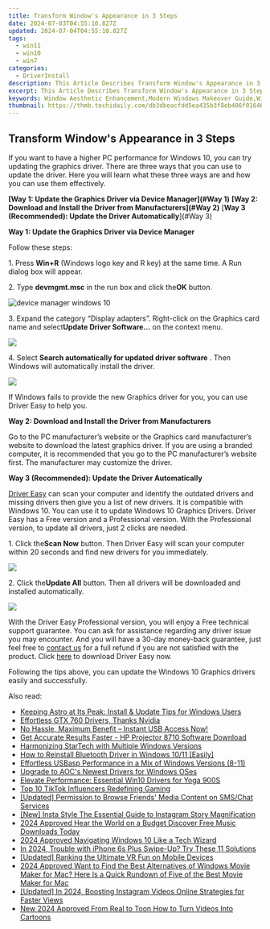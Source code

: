 ```yaml
---
title: Transform Window's Appearance in 3 Steps
date: 2024-07-03T04:55:10.827Z
updated: 2024-07-04T04:55:10.827Z
tags:
  - win11
  - win10
  - win7
categories:
  - DriverInstall
description: This Article Describes Transform Window's Appearance in 3 Steps
excerpt: This Article Describes Transform Window's Appearance in 3 Steps
keywords: Window Aesthetic Enhancement,Modern Windows Makeover Guide,Window Refinement Techniques,Easy Window Transformation Tips,Window Revitalization Methods,DIY Window Decoration Strategies,Innovative Window Design Ideas
thumbnail: https://thmb.techidaily.com/db3dbeacfdd5ea435b3f8eb406f01646288938a037fe9e28d65cbe9fbebcdbb0.png
---
```


## Transform Window's Appearance in 3 Steps

 If you want to have a higher PC performance for Windows 10, you can try updating the graphics driver. There are three ways that you can use to update the driver. Here you will learn what these three ways are and how you can use them effectively.

**[Way 1: Update the Graphics Driver via Device Manager](#Way 1)**
**[Way 2: Download and Install the Driver from Manufacturers](#Way 2)**
[**Way 3 (Recommended): Update the Driver Automatically**](#Way 3)

**Way 1: Update the Graphics Driver via Device Manager**

Follow these steps:

 1\. Press **Win+R** (Windows logo key and R key) at the same time. A Run dialog box will appear.

 2\. Type **devmgmt.msc** in the run box and click the**OK** button.

![device manager windows 10](https://images.drivereasy.com/wp-content/uploads/2016/10/img_5806e27e27212.png)

 3\. Expand the category “Display adapters”. Right-click on the Graphics card name and select**Update Driver Software…**  on the context menu.

![](https://images.drivereasy.com/wp-content/uploads/2016/11/img_5822c157389db.jpg)

 4\. Select **Search automatically for updated driver software** . Then Windows will automatically install the driver.

![](https://images.drivereasy.com/wp-content/uploads/2016/11/img_5822c693d3206.png)

 If Windows fails to provide the new Graphics driver for you, you can use Driver Easy to help you.

**Way 2: Download and Install the Driver from Manufacturers**

 Go to the PC manufacturer’s website or the Graphics card manufacturer’s website to download the latest graphics driver. If you are using a branded computer, it is recommended that you go to the PC manufacturer’s website first. The manufacturer may customize the driver.

 **Way 3 (Recommended): Update the Driver Automatically**

[Driver Easy](https://tools.techidaily.com/drivereasy/download/) can scan your computer and identify the outdated drivers and missing drivers then give you a list of new drivers. It is compatible with Windows 10\. You can use it to update Windows 10 Graphics Drivers. Driver Easy has a Free version and a Professional version. With the Professional version, to update all drivers, just 2 clicks are needed.

 1\. Click the**Scan Now** button. Then Driver Easy will scan your computer within 20 seconds and find new drivers for you immediately.

![](https://www.drivereasy.com/wp-content/uploads/2017/03/Driver-Easy-Scan-Needed.jpg)

 2\. Click the**Update All** button. Then all drivers will be downloaded and installed automatically.

![](https://www.drivereasy.com/wp-content/uploads/2022/02/de-update-all-rtx-3080.jpg)
  
 With the Driver Easy Professional version, you will enjoy a Free technical support guarantee. You can ask for assistance regarding any driver issue you may encounter. And you will have a 30-day money-back guarantee, just feel free to [contact us](https://tools.techidaily.com/drivereasy/download/) for a full refund if you are not satisfied with the product. Click [here](https://tools.techidaily.com/drivereasy/download/) to download Driver Easy now.

 Following the tips above, you can update the Windows 10 Graphics drivers easily and successfully.

<ins class="adsbygoogle"
     style="display:block"
     data-ad-format="autorelaxed"
     data-ad-client="ca-pub-7571918770474297"
     data-ad-slot="1223367746"></ins>



<ins class="adsbygoogle"
     style="display:block"
     data-ad-client="ca-pub-7571918770474297"
     data-ad-slot="8358498916"
     data-ad-format="auto"
     data-full-width-responsive="true"></ins>

<span class="atpl-alsoreadstyle">Also read:</span>
<div><ul>
<li><a href="https://driver-install.techidaily.com/keeping-astro-at-its-peak-install-and-update-tips-for-windows-users/"><u>Keeping Astro at Its Peak: Install & Update Tips for Windows Users</u></a></li>
<li><a href="https://driver-install.techidaily.com/1720061772840-effortless-gtx-760-drivers-thanks-nvidia/"><u>Effortless GTX 760 Drivers, Thanks Nvidia</u></a></li>
<li><a href="https://driver-install.techidaily.com/no-hassle-maximum-benefit-instant-usb-access-now/"><u>No Hassle, Maximum Benefit – Instant USB Access Now!</u></a></li>
<li><a href="https://driver-install.techidaily.com/get-accurate-results-faster-hp-projector-8710-software-download/"><u>Get Accurate Results Faster - HP Projector 8710 Software Download</u></a></li>
<li><a href="https://driver-install.techidaily.com/harmonizing-startech-with-multiple-windows-versions/"><u>Harmonizing StarTech with Multiple Windows Versions</u></a></li>
<li><a href="https://driver-install.techidaily.com/how-to-reinstall-bluetooth-driver-in-windows-1011-easily/"><u>How to Reinstall Bluetooth Driver in Windows 10/11 [Easily]</u></a></li>
<li><a href="https://driver-install.techidaily.com/effortless-usbasp-performance-in-a-mix-of-windows-versions-8-11/"><u>Effortless USBasp Performance in a Mix of Windows Versions (8-11)</u></a></li>
<li><a href="https://driver-install.techidaily.com/upgrade-to-aocs-newest-drivers-for-windows-oses/"><u>Upgrade to AOC's Newest Drivers for Windows OSes</u></a></li>
<li><a href="https://driver-install.techidaily.com/elevate-performance-essential-win10-drivers-for-yoga-900s/"><u>Elevate Performance: Essential Win10 Drivers for Yoga 900S</u></a></li>
<li><a href="https://tiktok-video-recordings.techidaily.com/top-10-tiktok-influencers-redefining-gaming/"><u>Top 10 TikTok Influencers Redefining Gaming</u></a></li>
<li><a href="https://facebook-videos.techidaily.com/updated-permission-to-browse-friends-media-content-on-smschat-services/"><u>[Updated] Permission to Browse Friends' Media Content on SMS/Chat Services</u></a></li>
<li><a href="https://instagram-video-recordings.techidaily.com/new-insta-style-the-essential-guide-to-instagram-story-magnification/"><u>[New] Insta Style  The Essential Guide to Instagram Story Magnification</u></a></li>
<li><a href="https://voice-adjusting.techidaily.com/2024-approved-hear-the-world-on-a-budget-discover-free-music-downloads-today/"><u>2024 Approved Hear the World on a Budget Discover Free Music Downloads Today</u></a></li>
<li><a href="https://extra-approaches.techidaily.com/2024-approved-navigating-windows-10-like-a-tech-wizard/"><u>2024 Approved  Navigating Windows 10 Like a Tech Wizard</u></a></li>
<li><a href="https://ios-unlock.techidaily.com/in-2024-trouble-with-iphone-6s-plus-swipe-up-try-these-11-solutions-by-drfone-ios/"><u>In 2024, Trouble with iPhone 6s Plus Swipe-Up? Try These 11 Solutions</u></a></li>
<li><a href="https://extra-support.techidaily.com/updated-ranking-the-ultimate-vr-fun-on-mobile-devices/"><u>[Updated] Ranking the Ultimate VR Fun on Mobile Devices</u></a></li>
<li><a href="https://smart-video-editing.techidaily.com/2024-approved-want-to-find-the-best-alternatives-of-windows-movie-maker-for-mac-here-is-a-quick-rundown-of-five-of-the-best-movie-maker-for-mac/"><u>2024 Approved Want to Find the Best Alternatives of Windows Movie Maker for Mac? Here Is a Quick Rundown of Five of the Best Movie Maker for Mac</u></a></li>
<li><a href="https://instagram-video-recordings.techidaily.com/updated-in-2024-boosting-instagram-videos-online-strategies-for-faster-views/"><u>[Updated] In 2024, Boosting Instagram Videos  Online Strategies for Faster Views</u></a></li>
<li><a href="https://ai-video-apps.techidaily.com/new-2024-approved-from-real-to-toon-how-to-turn-videos-into-cartoons/"><u>New 2024 Approved From Real to Toon How to Turn Videos Into Cartoons</u></a></li>
</ul></div>
